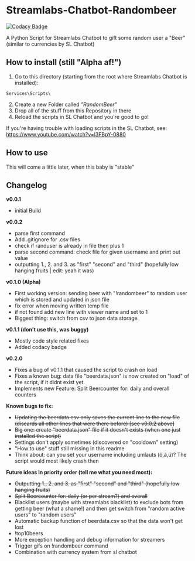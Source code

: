 Streamlabs-Chatbot-Randombeer
=============================

[![Codacy Badge](https://api.codacy.com/project/badge/Grade/801907104a8a466eaf42e0362cb9f7b1)](https://app.codacy.com/app/rialDave/Streamlabs-Chatbot-Randombeer?utm_source=github.com&utm_medium=referral&utm_content=rialDave/Streamlabs-Chatbot-Randombeer&utm_campaign=Badge_Grade_Dashboard)

A Python Script for Streamlabs Chatbot to gift some random user a "Beer" (similar to currencies by SL Chatbot)

How to install (still "Alpha af!") 
----------------------------------

1. Go to this directory (starting from the root where Streamlabs Chatbot is installed):

```plain
Services\Scripts\
```

2. Create a new Folder called _"RandomBeer"_
3. Drop all of the stuff from this Repository in there
4. Reload the scripts in SL Chatbot and you're good to go!

If you're having trouble with loading scripts in the SL Chatbot, see: https://www.youtube.com/watch?v=l3FBpY-0880

How to use
------------

This will come a little later, when this baby is "stable"

Changelog
---------

**v0.0.1**

  * initial Build

**v0.0.2**

  * parse first command
  * Add .gitignore for .csv files
  * check if randuser is already in file then plus 1
  * parse second command: check file for given username and print out value
  * outputting 1., 2. and 3. as "first" "second" and "third" (hopefully low hanging fruits | edit: yeah it was)

**v0.1.0 (Alpha)**

  * First working version: sending beer with "!randombeer" to random user which is stored and updated in json file
  * fix error when moving written temp file
  * if not found add new line with viewer name and set to 1
  * Biggest thing: switch from csv to json data storage

**v0.1.1 (don't use this, was buggy)**

  * Mostly code style related fixes
  * Added codacy badge

**v0.2.0**

  * Fixes a bug of v0.1.1 that caused the script to crash on load
  * Fixes a known bug: data file "beerdata.json" is now created on "load" of the script, if it didnt exist yet.
  * Implements new Feature: Split Beercounter for: daily and overall counters

**Known bugs to fix:**

  * <s>Updating the beerdata.csv only saves the current line to the new file (discards all other lines that were there before) [see v0.0.2 above]</s>
  * <s>Big one: create "beerdata.json" file if it doesn't exists (when one just installed the script)</s>
  * Settings don't apply sometimes (discovered on "cooldown" setting)
  * "How to use" stuff still missing in this readme
  * Think about: can you set your username including umlauts (ö,ä,ü)? The script would most likely crash then

**Future ideas in priority order (tell me what you need most):**

  * <s>Outputting 1., 2. and 3. as "first" "second" and "third" (hopefully low hanging fruits)</s>
  * <s>Split Beercounter for: daily (or per stream?) and overall</s>
  * Blacklist users (maybe with streamlabs blacklist) to exclude bots from getting beer (what a shame!) and then get switch from "random active users" to "random users"
  * Automatic backup function of beerdata.csv so that the data won't get lost
  * !top10beers
  * More exception handling and debug information for streamers
  * Trigger gifs on !randombeer command
  * Combination with currency system from sl chatbot